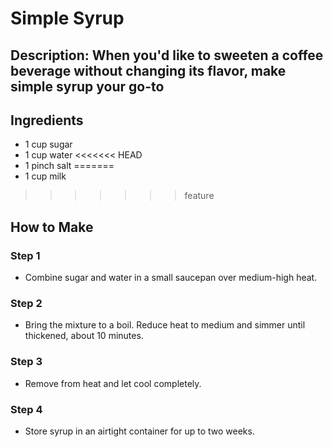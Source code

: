 # Simple Syrup

## Description: When you'd like to sweeten a coffee beverage without changing its flavor, make simple syrup your go-to

## Ingredients

-   1 cup sugar
-   1 cup water
<<<<<<< HEAD
-   1 pinch salt
=======
-   1 cup milk
>>>>>>> feature

## How to Make

### Step 1

-   Combine sugar and water in a small saucepan over medium-high heat.

### Step 2

-   Bring the mixture to a boil. Reduce heat to medium and simmer until thickened, about 10 minutes.

### Step 3

-   Remove from heat and let cool completely.

### Step 4

-   Store syrup in an airtight container for up to two weeks.
